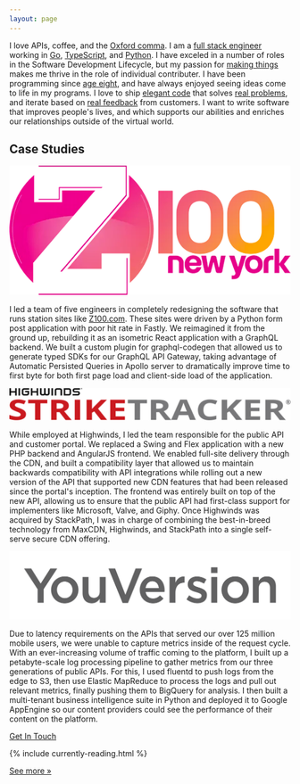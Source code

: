 ```yaml
---
layout: page
---
```


<!-- About Section -->
<section id="about">
    <div class="container">
        <div class="row">
            <div class="col-md-12 about">
                <!--<img src="https://secure.gravatar.com/avatar/40b11c51061d8ac16284827aaa43ee58?size=200" alt="photo of Mark Cahill" />-->
                <div class="box">
                    I love APIs, coffee, and the
                    <a href="https://twitter.com/iamoxfordcomma">Oxford comma</a>. I
                    am a
                    <a href="http://andyshora.com/full-stack-developers.html"
                    >full stack engineer</a
                    >
                    working in
                    <a href="https://golang.org/">Go</a>,
                    <a href="https://www.typescriptlang.org/">TypeScript</a>,
                    and <a href="https://www.python.org/">Python</a>. I have exceled in a number of roles in the
                    Software Development Lifecycle, but my passion
                    for
                    <a href="http://www.paulgraham.com/makersschedule.html">making things</a>
                    makes me thrive in the role of individual contributer. I have been
                    programming since
                    <a href="https://en.wikipedia.org/wiki/BASIC">age eight</a>, and
                    have always enjoyed seeing ideas come to life in my programs. I
                    love to ship
                    <a
                    href="https://www.forbes.com/sites/quora/2014/06/02/what-does-one-mean-by-elegant-code/#4151f15f2ca8"
                    >elegant code</a
                    >
                    that solves
                    <a
                    href="https://signalvnoise.com/archives2/getting_real_forget_feature_requests.php"
                    >real problems</a
                    >, and iterate based on
                    <a href="https://basecamp.com/books/getting-real"
                    >real feedback</a
                    >
                    from customers. I want to write software that improves people's
                    lives, and which supports our abilities and enriches our
                    relationships outside of the virtual world.
                </div>
            </div>
        </div>
    </div>
</section>
<section id="case-studies">
    <div class="container">
        <div class="row">
            <div class="col-md-12">
                <h2>Case Studies</h2>
            </div>
        </div>
        <div class="cards row">
            <div class="col-md-4">
                <div class="card">
                    <img class="image-responsive" src="/img/portfolio/Z100.png" alt="Z100 logo" />
                    <p>
                        I led a team of five engineers in completely redesigning the software that runs station sites like <a href="https://z100.iheart.com">Z100.com</a>.
                        These sites were driven by a Python form post application with poor hit rate in Fastly. We reimagined it
                        from the ground up, rebuilding it as an isometric React application with a GraphQL backend. 
                        We built a custom plugin for graphql-codegen that allowed us to generate typed SDKs for our GraphQL API Gateway,
                        taking advantage of Automatic Persisted Queries in Apollo server to dramatically improve
                        time to first byte for both first page load and client-side load of the application.
                    </p>
                </div>
            </div>
            <div class="col-md-4">
                <div class="card">
                    <img class="image-responsive" src="/img/portfolio/StrikeTracker.svg" alt="StrikeTracker logo" />
                    <p>
                        While employed at Highwinds, I led the team responsible for the public API and customer portal. We replaced a Swing and Flex
                        application with a new PHP backend and AngularJS frontend. We enabled full-site delivery through the CDN, and built a 
                        compatibility layer that allowed us to maintain backwards compatibility with API integrations while rolling out a new version of the 
                        API that supported new CDN features that had been released since the portal's inception. The frontend was entirely built on top of the new API,
                        allowing us to ensure that the public API had first-class support for implementers like Microsoft, Valve, and Giphy. Once Highwinds
                        was acquired by StackPath, I was in charge of combining the best-in-breed technology from MaxCDN, Highwinds, and StackPath into a single
                        self-serve secure CDN offering.
                    </p>
                </div>
            </div>
            <div class="col-md-4">
                <div class="card">
                    <img class="image-responsive" src="/img/portfolio/YouVersion.png" alt="YouVersion logo" />
                    <p>
                        Due to latency requirements on the APIs that served our over 125 million mobile users, we were unable
                        to capture metrics inside of the request cycle. With an ever-increasing volume
                        of traffic coming to the platform, I built up a petabyte-scale log processing pipeline to gather metrics from our 
                        three generations of public APIs. For this, I used fluentd to push logs from the edge to S3, then use Elastic MapReduce to 
                        process the logs and pull out relevant metrics, finally pushing them to BigQuery for analysis. I then built a multi-tenant 
                        business intelligence suite in Python and deployed it to Google AppEngine so our content providers could see the performance
                        of their content on the platform.
                    </p>
                </div>
            </div>
        </div>
        <div class="cta">
            <a href="mailto:hello@thinkjson.com" class="button">Get In Touch</a>
        </div>
    </div>
</section>
<section>
    <div class="container">
        <div class="row">
            <div class="col-md-12">
                <p>
                    {% include currently-reading.html %}
                </p>
                <a href="/reading">See more &raquo;</a>
            </div>
        </div>
    </div>
</section>
